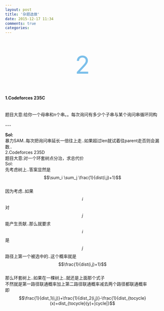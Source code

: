 ```yaml
---
layout: post
title: '杂题选做'
date: 2015-12-17 11:34
comments: true
categories: 
---
```

<br>
<br>
<div align="center"><span style="font-size:80px;color:#7bbfea;"   >2</span></p></div>
<br>

<script type="text/javascript" src="http://cdn.mathjax.org/mathjax/latest/MathJax.js?config=default"></script>
<!--more-->

#### 1.Codeforces 235C
<br>
题目大意:给你一个母串和n个串。。每次询问有多少个子串与某个询问串循环同构<br>
<br>
---

**Sol:**<br>
暴力SAM..每次把询问串延长一倍往上走..如果超过len就试着往parent走否则会漏数..<br>
2.Codeforces 235D<br>
题目大意:对一个环套树点分治，求总代价<br>
Sol:<br>
先考虑树上..答案显然是$$\sum_i \sum_j \frac{1}{dist(i,j)+1}$$<br>
因为考虑..如果$$i$$对$$j$$能产生贡献..那么就要求$$i$$是$$j$$路径上第一个被选中的..这个概率就是$$\frac{1}{dist(i,j)+1}$$<br>
那么环套树上..如果在一棵树上..就还是上面那个式子<br>
不然就是第一路径联通概率加上第二路径联通概率减去两个路径都联通概率<br>
即$$\frac{1}{dist_1(i,j)}+\frac{1}{dist_2(i,j)}-\frac{1}{dist_{tocycle}(x)+dist_{tocycle}(y)+|cycle|}$$<br>
